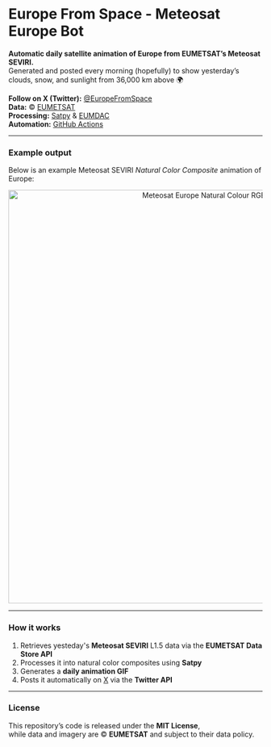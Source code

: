 # Europe From Space - Meteosat Europe Bot

**Automatic daily satellite animation of Europe from EUMETSAT’s Meteosat SEVIRI.**  
Generated and posted every morning (hopefully) to show yesterday’s clouds, snow, and sunlight from 36,000 km above 🌍  

**Follow on X (Twitter):** [@EuropeFromSpace](https://x.com/EuropeFromSpace)  
**Data:** © [EUMETSAT](https://www.eumetsat.int)  
**Processing:** [Satpy](https://satpy.readthedocs.io) & [EUMDAC](https://user.eumetsat.int/resources/user-guides/eumetsat-data-access-client-eumdac-guide)  
**Automation:** [GitHub Actions](https://github.com/features/actions)

---

### Example output
Below is an example Meteosat SEVIRI *Natural Color Composite* animation of Europe:

<p align="center">
  <img src="docs/example.gif" width="820" alt="Meteosat Europe Natural Colour RGB Example">
</p>

---

### How it works
1. Retrieves yesteday's **Meteosat SEVIRI** L1.5 data via the **EUMETSAT Data Store API**  
2. Processes it into natural color composites using **Satpy**  
3. Generates a **daily animation GIF**  
4. Posts it automatically on [X](https://x.com/EuropeFromSpace) via the **Twitter API**

---

### License
This repository’s code is released under the **MIT License**,  
while data and imagery are © **EUMETSAT** and subject to their data policy.
